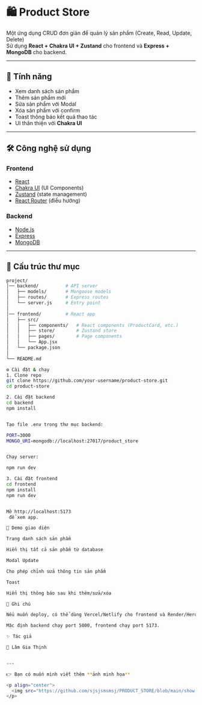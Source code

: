 # 🛍️ Product Store

Một ứng dụng CRUD đơn giản để quản lý sản phẩm (Create, Read, Update, Delete)  
Sử dụng **React + Chakra UI + Zustand** cho frontend và **Express + MongoDB** cho backend.

---

## 🚀 Tính năng
- Xem danh sách sản phẩm
- Thêm sản phẩm mới
- Sửa sản phẩm với Modal
- Xóa sản phẩm với confirm
- Toast thông báo kết quả thao tác
- UI thân thiện với **Chakra UI**

---

## 🛠️ Công nghệ sử dụng

### Frontend
- [React](https://react.dev/)
- [Chakra UI](https://chakra-ui.com/) (UI Components)
- [Zustand](https://github.com/pmndrs/zustand) (state management)
- [React Router](https://reactrouter.com/) (điều hướng)

### Backend
- [Node.js](https://nodejs.org/)
- [Express](https://expressjs.com/)
- [MongoDB](https://www.mongodb.com/)

---

## 📂 Cấu trúc thư mục

```bash
project/
│── backend/          # API server
│   ├── models/       # Mongoose models
│   ├── routes/       # Express routes
│   └── server.js     # Entry point
│
│── frontend/         # React app
│   ├── src/
│   │   ├── components/   # React components (ProductCard, etc.)
│   │   ├── store/        # Zustand store
│   │   ├── pages/        # Page components
│   │   └── App.jsx
│   └── package.json
│
└── README.md

⚙️ Cài đặt & chạy
1. Clone repo
git clone https://github.com/your-username/product-store.git
cd product-store

2. Cài đặt backend
cd backend
npm install


Tạo file .env trong thư mục backend:

PORT=3000
MONGO_URI=mongodb://localhost:27017/product_store


Chạy server:

npm run dev

3. Cài đặt frontend
cd frontend
npm install
npm run dev


Mở http://localhost:5173
 để xem app.

📸 Demo giao diện

Trang danh sách sản phẩm

Hiển thị tất cả sản phẩm từ database

Modal Update

Cho phép chỉnh sửa thông tin sản phẩm

Toast

Hiển thị thông báo sau khi thêm/sửa/xóa

📌 Ghi chú

Nếu muốn deploy, có thể dùng Vercel/Netlify cho frontend và Render/Heroku cho backend.

Mặc định backend chạy port 5000, frontend chạy port 5173.

✨ Tác giả

👤 Lâm Gia Thịnh


---

👉 Bạn có muốn mình viết thêm **ảnh minh họa**

<p align="center">
  <img src="https://github.com/sjsjsmsmsj/PRODUCT_STORE/blob/main/show.png?raw=true" alt="Demo" width="600"/>
</p>

